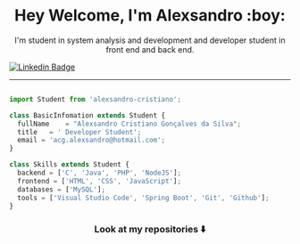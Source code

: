 <p align="center">

<h1 align="center"> Hey Welcome, I'm Alexsandro :boy:</h1>

<p align="center">I'm student in system analysis and development and developer student in front end and back end.</p>

</p>


[![Linkedin Badge](https://img.shields.io/badge/-Alexsandro%20Cristiano-0000FF?style=flat-square&logo=Linkedin&logoColor=white&link=https://www.linkedin.com/in/alexsandro-cristiano/)](https://www.linkedin.com/in/alexsandro-cristiano/)

---


```javascript

import Student from 'alexsandro-cristiano';

class BasicInfomation extends Student {
  fullName    = "Alexsandro Cristiano Gonçalves da Silva";
  title   = ' Developer Student';
  email = 'acg.alexsandro@hotmail.com';
}

class Skills extends Student {
  backend = ['C', 'Java', 'PHP', 'NodeJS'];
  frontend = ['HTML', 'CSS', 'JavaScript'];
  databases = ['MySQL'];
  tools = ['Visual Studio Code', 'Spring Boot', 'Git', 'Github'];
}

```

### <div align="center"> Look at my repositories ⬇️ </div>
